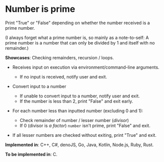 # Number is prime

Print "True" or "False" depending on whether the number received is a prime number.

(I always forget what a prime number is, so mainly as a note-to-self: A prime number is a number that can only be divided by 1 and itself with no remainder.)

**Showcases**: Checking remainders, recursion / loops.

* Receives input on execution via environment/command-line arguments.
    * If no input is received, notify user and exit.

* Convert input to a number
    * If unable to convert input to a number, notify user and exit.
    * If the number is less than 2, print "False" and exit early.

* For each number less than inputted number (excluding 0 and 1): 
    * Check remainder of number / lesser number (*divisor*)
    * If 0 (divisor is *a factor*) `number` isn't prime, print "False" and exit.

* If all lesser numbers are checked without exiting, print "True" and exit.

**Implemented in**: C++, C#, denoJS, Go, Java, Kotlin, Node.js, Ruby, Rust.

**To be implemented in**: C.
